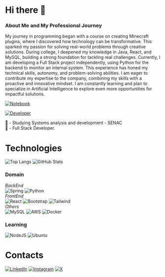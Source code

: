 # Hi there 👋

### About Me and My Professional Journey
  My journey in programming began with a course on creating Minecraft plugins, where I discovered how technology can be transformative. This sparked my passion for solving real-world problems through creative solutions.
  During college, I deepened my knowledge in Java, React, and MySQL, building a strong foundation for tackling real challenges. Currently, I am developing a Full Stack project independently, using Python for the backend to monitor an internal system. This experience has honed my technical skills, autonomy, and problem-solving abilities.
  I am eager to contribute my expertise to the company, combining my skills with a proactive and innovative mindset. I am constantly learning and plan to specialize in Artificial Intelligence to explore even more opportunities for impactful solutions.

[![Notebook](https://img.shields.io/badge/-Studying-5C2D91?style=for-the-badge&logo=data:image/svg+xml;base64,PHN2ZyB4bWxucz0iaHR0cDovL3d3dy53My5vcmcvMjAwMC9zdmciIHdpZHRoPSIyNCIgaGVpZ2h0PSIyNCI+PHJlY3Qgd2lkdGg9IjE4IiBoZWlnaHQ9IjI0IiBmaWxsPSIjNTMyZTkxIi8+PHJlY3QgeD0iMiIgd2lkdGg9IjE2IiBoZWlnaHQ9IjIyIiBmaWxsPSIjZmZmIi8+PHJlY3QgeD0iMiIgeT0iMiIgd2lkdGg9IjE2IiBoZWlnaHQ9IjIwIiBmaWxsPSIjNTMyZTkxIi8+PHJlY3QgeD0iMiIgeT0iNCIgd2lkdGg9IjE2IiBoZWlnaHQ9IjE2IiBmaWxsPSIjZmZmIi8+PHJlY3QgeD0iMiIgeT0iNiIgd2lkdGg9IjE2IiBoZWlnaHQ9IjEyIiBmaWxsPSIjNTMyZTkxIi8+PC9zdmc+)](#)

[![Developer](https://img.shields.io/badge/Full%20Stack-Developer-5C2D91?style=for-the-badge&logo=code&logoColor=white)](#)




📔 - Studying Systems analysis and development - SENAC
<br> 📝 - Full Stack Developer.

# Technologies

![Top Langs](https://github-readme-stats-git-masterrstaa-rickstaa.vercel.app/api/top-langs/?username=Caioramos010&bg_color=000&border_color=5C2D91&title_color=5C2D91&text_color=FFF)
![GitHub Stats](https://github-readme-stats.vercel.app/api?username=Caioramos010&theme=transparent&bg_color=000&border_color=5C2D91&show_icons=true&icon_color=5C2D91&title_color=5C2D91&text_color=FFF)

### Domain
_BackEnd_
<br/>![Spring](https://img.shields.io/badge/spring-5C2D91?style=for-the-badge&logo=spring&logoColor=white)
![Python](https://img.shields.io/badge/python-5C2D91?style=for-the-badge&logo=python&logoColor=white)
<br/>
_FrontEnd_
<br/>![React](https://img.shields.io/badge/React-5C2D91?style=for-the-badge&logo=react&logoColor=white)
![Bootstrap](https://img.shields.io/badge/-boostrap-5C2D91?style=for-the-badge&logo=bootstrap&labelColor=white)
![Tailwind](https://img.shields.io/badge/tailwindcss-5C2D91?style=for-the-badge&logo=tailwind-css&logoColor=white)
<br/>
_Others_
<br/>![MySQL](https://img.shields.io/badge/MySQL-5C2D91?style=for-the-badge&logo=mysql&logoColor=white)
![AWS](https://img.shields.io/badge/AWS-5C2D91?style=for-the-badge&logo=amazon-aws&logoColor=white)
![Docker](https://img.shields.io/badge/docker-5C2D91?style=for-the-badge&logo=docker&logoColor=white)


### Learning
![NodeJS](https://img.shields.io/badge/node.js-5C2D91?style=for-the-badge&logo=node.js&logoColor=white)
![Ubuntu](https://img.shields.io/badge/Ubuntu-5C2D91?style=for-the-badge&logo=ubuntu&logoColor=white)


# Contacts
[![LinkedIn](https://img.shields.io/badge/LinkedIn-6C4796?style=for-the-badge&logo=linkedin&logoColor=white)](https://www.linkedin.com/in/caio-de-souza-ramos/)
[![Instagram](https://img.shields.io/badge/-Instagram-6C4796?style=for-the-badge&logo=instagram&logoColor=white)](https://www.instagram.com/_csramos/)
[![X](https://img.shields.io/badge/X-6C4796?style=for-the-badge&logo=x)](https://x.com/_csramos)




